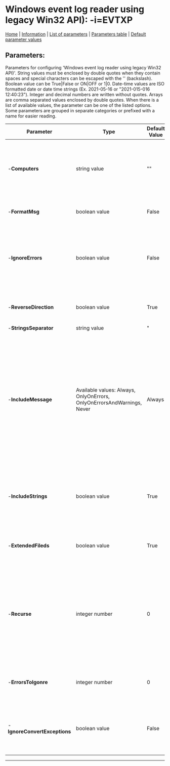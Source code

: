 # Windows event log reader using legacy Win32 API): -i=EVTXP

[Home](../README.MD) | [Information](evtxp_info.md) | [List of parameters](evtxp_parameters_list.md) | [Parameters table](evtxp_parameters_table.md) |  [Default parameter values](evtxp_parameters_defaults.md)

## Parameters:
Parameters for configuring 'Windows event log reader using legacy Win32 API)'. String values must be enclosed
by double quotes when they contain spaces and special characters can be escaped with the '\' (backslash).
Boolean value can be True|False or ON|OFF or 1|0. Date-time values are ISO formatted date or date time strings
(Ex. 2021-05-16 or "2021-015-016 12:40:23"). Integer and decimal numbers are written without quotes. Arrays
are comma separated values enclosed by double quotes. When there is a list of available values, the parameter
can be one of the listed options. Some parameters are grouped in separate categories or prefixed with a name
for easier reading.

 Parameter                    | Type                                                                   | Default Value | Description                                                                                                                                                                                                                                                      | Category                    
 ---------------------------- | ---------------------------------------------------------------------- | ------------- | ---------------------------------------------------------------------------------------------------------------------------------------------------------------------------------------------------------------------------------------------------------------- | ---------------------------- 
 -**Computers**               | string value                                                           | ""            | Comma separated list of network computers (user access permission required). Empty string for local PC.                                                                                                                                                          |                             
 -**FormatMsg**               | boolean value                                                          | False         | Remove spaces from message for better readability.                                                                                                                                                                                                               |                             
 -**IgnoreErrors**            | boolean value                                                          | False         | If true, ignores some errors while reading the event records. Otherwise throws exception and stop reading data.                                                                                                                                                  |                             
 -**ReverseDirection**        | boolean value                                                          | True          | If true, read records in reverse order (latest events first).                                                                                                                                                                                                    |                             
 -**StringsSeparator**        | string value                                                           | "|"           |                                                                                                                                                                                                                                                                  |                             
 -**IncludeMessage**          | Available values: Always, OnlyOnErrors, OnlyOnErrorsAndWarnings, Never | Always        | If set to Always, a message is always included in the record but it reduces overall reading performance since the message is loaded from external resource. Removing messages from the record can increase performance (especially when reading from remote PC). | Performance.                
 -**IncludeStrings**          | boolean value                                                          | True          | If true, Strings field is extracted from event record. Warning: will affect performance when used on a huge data set.                                                                                                                                            | Performance.                
 -**ExtendedFileds**          | boolean value                                                          | True          | Include extended fields like file path, line number, record number, etc.                                                                                                                                                                                         | Record fields.              
 -**Recurse**                 | integer number                                                         | 0             | Maximum number of subdirectory recursion level for file streams (if events are loaded from a file ex. 'c:\\logs\\*.evtx'). 0 disables subdirectory recursion; -1 enables unlimited recursion.                                                                    | Stream reader configuration.
 -**ErrorsToIgonre**          | integer number                                                         | 0             | Max number of errors allowed. 0 don't ignore errors; -1 to ignore all reading errors.                                                                                                                                                                            | Error handling.             
 -**IgnoreConvertExceptions** | boolean value                                                          | False         | Ignore the value exceptions and return null. Otherwise string fields will be set to error message for debugging.                                                                                                                                                 | Error handling.             

------------------------------------------------------------

